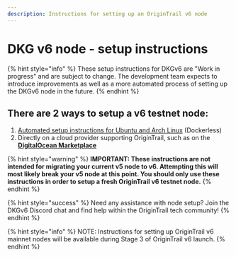 ```yaml
---
description: Instructions for setting up an OriginTrail v6 node
---
```


# DKG v6 node - setup instructions

{% hint style="info" %}
These setup instructions for DKGv6 are "Work in progress" and are subject to change. The development team expects to introduce improvements as well as a more automated process of setting up the DKGv6 node in the future.
{% endhint %}

## There are 2 ways to setup a **v6** **testnet** node: <a href="#docs-internal-guid-e057adbf-7fff-9a68-2579-1fe11935388b" id="docs-internal-guid-e057adbf-7fff-9a68-2579-1fe11935388b"></a>

1. [Automated setup instructions for Ubuntu and Arch Linux](setup-instructions-dockerless.md) (Dockerless)
2. Directly on a cloud provider supporting OriginTrail, such as on the [**DigitalOcean Marketplace**](https://marketplace.digitalocean.com/apps/origintrail-node)



{% hint style="warning" %}
**IMPORTANT: These instructions are not intended for migrating your current v5 node to v6. Attempting this will most likely break your v5 node at this point. You should only use these instructions in order to setup a fresh OriginTrail v6 testnet node.**
{% endhint %}

{% hint style="success" %}
Need any assistance with node setup? Join the DKGv6 Discord chat and find help within the OriginTrail tech community!
{% endhint %}

{% hint style="info" %}
NOTE: Instructions for setting up OriginTrail v6 mainnet nodes will be available during Stage 3 of OriginTrail v6 launch.
{% endhint %}
